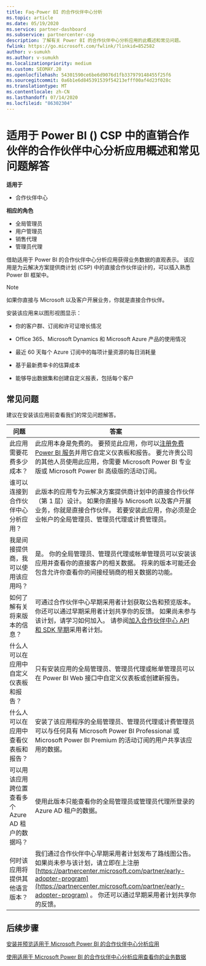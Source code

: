 ```yaml
---
title: Faq-Power BI 的合作伙伴中心分析
ms.topic: article
ms.date: 05/19/2020
ms.service: partner-dashboard
ms.subservice: partnercenter-csp
description: 了解有关 Power BI 的合作伙伴中心分析应用的此概述和常见问题。
fwlink: https://go.microsoft.com/fwlink/?linkid=852582
author: v-sumukh
ms.author: v-sumukh
ms.localizationpriority: medium
ms.custom: SEOMAY.20
ms.openlocfilehash: 54301590ce6be6d9076d1fb337979148455f25f6
ms.sourcegitcommit: 0a6b1e6d845391539f54213efff00af4d23f028c
ms.translationtype: MT
ms.contentlocale: zh-CN
ms.lasthandoff: 07/14/2020
ms.locfileid: "86302304"
---
```

# <a name="overview-and-faqs-for-the-partner-center-analytics-app-for-power-bi-direct-partners-in-csp"></a>适用于 Power BI () CSP 中的直销合作伙伴的合作伙伴中心分析应用概述和常见问题解答

**适用于**

- 合作伙伴中心

**相应的角色**

- 全局管理员
- 用户管理员
- 销售代理
- 管理员代理

借助适用于 Power BI 的合作伙伴中心分析应用获得业务数据的直观表示。 该应用是为云解决方案提供商计划 (CSP) 中的直接合作伙伴设计的，可以插入熟悉 Power BI 框架中。

> [!NOTE]  
> 如果你直接与 Microsoft 以及客户开展业务，你就是直接合作伙伴。

安装该应用来以图形视图显示：

- 你的客户群、订阅和许可证增长情况

- Office 365、Microsoft Dynamics 和 Microsoft Azure 产品的使用情况

- 最近 60 天每个 Azure 订阅中的每项计量资源的每日消耗量

- 基于最新费率卡的估算成本

- 能够导出数据集和创建自定义报表，包括每个客户

## <a name="frequently-asked-questions"></a>常见问题

建议在安装该应用前查看我们的常见问题解答。

| **问题** | **答案** |
| --- | ---------- |
| 此应用需要花费多少成本？ | 此应用本身是免费的。 要预览此应用，你可以[注册免费 Power BI 服务](https://go.microsoft.com/fwlink/p/?linkid=845347)并用它自定义仪表板和报告。 要允许贵公司的其他人员使用此应用，你需要 Microsoft Power BI 专业版或 Microsoft Power BI 高级版的活动订阅。 |
| 谁可以连接到合作伙伴中心分析应用？ | 此版本的应用专为云解决方案提供商计划中的直接合作伙伴（第 1 层）设计。 如果你直接与 Microsoft 以及客户开展业务，你就是直接合作伙伴。 若要安装此应用，你必须是企业帐户的全局管理员、管理员代理或计费管理员。 |
| 我是间接提供商，我可以使用该应用吗？ | 是。 你的全局管理员、管理员代理或帐单管理员可以安装该应用并查看你的直接客户的相关数据。 将来的版本可能还会包含允许你查看你的间接经销商的相关数据的功能。 |
| 如何了解有关将来版本的信息？ | 可通过合作伙伴中心早期采用者计划获取公告和预览版本。 你还可以通过早期采用者计划共享你的反馈。 如果尚未参与该计划，请学习如何加入。 请参阅[加入合作伙伴中心 API 和 SDK 早期](https://docs.microsoft.com/partner-center/develop/early-adopter-program)采用者计划。  |
| 什么人可以在应用中自定义仪表板和报告？ | 只有安装应用的全局管理员、管理员代理或帐单管理员可以在 Power BI Web 接口中自定义仪表板或创建新报告。 |
| 什么人可以在应用中查看仪表板和报告？ | 安装了该应用程序的全局管理员、管理员代理或计费管理员可以与任何具有 Microsoft Power BI Professional 或 Microsoft Power BI Premium 的活动订阅的用户共享该应用的数据。 |
| 可以用该应用跨位置查看多个 Azure AD 租户的数据吗？ | 使用此版本只能查看你的全局管理员或管理员代理所登录的 Azure AD 租户的数据。 | 
| 何时该应用将提供其他语言版本？ | 我们通过合作伙伴中心早期采用者计划发布了路线图公告。 如果尚未参与该计划，请立即在上注册 [https://partnercenter.microsoft.com/partner/early-adopter-program](https://partnercenter.microsoft.com/partner/early-adopter-program) 。 你还可以通过早期采用者计划共享你的反馈。 | 



## <a name="next-steps"></a>后续步骤

[安装并预览适用于 Microsoft Power BI 的合作伙伴中心分析应用](power-bi-app-for-direct-partners-install.md)

[使用适用于 Microsoft Power BI 的合作伙伴中心分析应用查看你的业务数据](power-bi-app-for-direct-partners-use.md)
